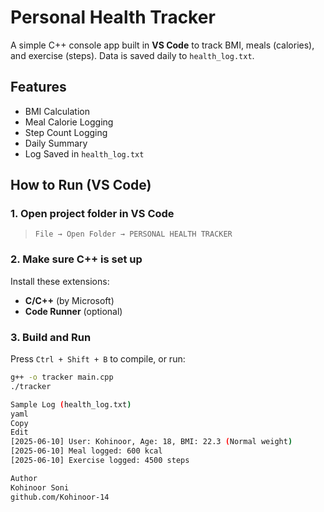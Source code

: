 #  Personal Health Tracker
A simple C++ console app built in **VS Code** to track BMI, meals (calories), and exercise (steps). Data is saved daily to `health_log.txt`.

##  Features

-  BMI Calculation
-  Meal Calorie Logging
-  Step Count Logging
-  Daily Summary
-  Log Saved in `health_log.txt`

##  How to Run (VS Code)

### 1. Open project folder in VS Code  
> `File → Open Folder → PERSONAL HEALTH TRACKER`

### 2. Make sure C++ is set up  
Install these extensions:
- **C/C++** (by Microsoft)
- **Code Runner** (optional)

### 3. Build and Run

Press `Ctrl + Shift + B` to compile, or run:

```bash
g++ -o tracker main.cpp
./tracker

Sample Log (health_log.txt)
yaml
Copy
Edit
[2025-06-10] User: Kohinoor, Age: 18, BMI: 22.3 (Normal weight)
[2025-06-10] Meal logged: 600 kcal
[2025-06-10] Exercise logged: 4500 steps

Author
Kohinoor Soni
github.com/Kohinoor-14



